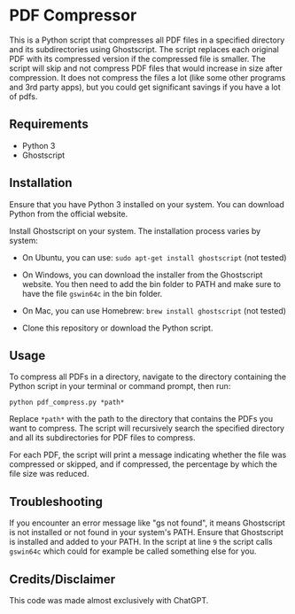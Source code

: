 # PDF Compressor
This is a Python script that compresses all PDF files in a specified directory and its subdirectories using Ghostscript. The script replaces each original PDF with its compressed version if the compressed file is smaller. The script will skip and not compress PDF files that would increase in size after compression. It does not compress the files a lot (like some other programs and 3rd party apps), but you could get significant savings if you have a lot of pdfs.

## Requirements
- Python 3
- Ghostscript

## Installation
Ensure that you have Python 3 installed on your system. You can download Python from the official website.

Install Ghostscript on your system. The installation process varies by system:

- On Ubuntu, you can use: `sudo apt-get install ghostscript` (not tested)
- On Windows, you can download the installer from the Ghostscript website. You then need to add the bin folder to PATH and make sure to have the file `gswin64c` in the bin folder.
- On Mac, you can use Homebrew: `brew install ghostscript` (not tested)

- Clone this repository or download the Python script.

## Usage
To compress all PDFs in a directory, navigate to the directory containing the Python script in your terminal or command prompt, then run:

`python pdf_compress.py *path*`

Replace `*path*` with the path to the directory that contains the PDFs you want to compress. The script will recursively search the specified directory and all its subdirectories for PDF files to compress.

For each PDF, the script will print a message indicating whether the file was compressed or skipped, and if compressed, the percentage by which the file size was reduced.

## Troubleshooting
If you encounter an error message like "gs not found", it means Ghostscript is not installed or not found in your system's PATH. Ensure that Ghostscript is installed and added to your PATH. In the script at line `9` the script calls `gswin64c` which could for example be called something else for you.

## Credits/Disclaimer
This code was made almost exclusively with ChatGPT.

